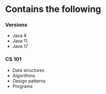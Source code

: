 # Contains the following


### Versions
- Java 8
- Java 11
- Java 17

### CS 101
- Data structures
- Algorithms
- Design patterns
- Programs

